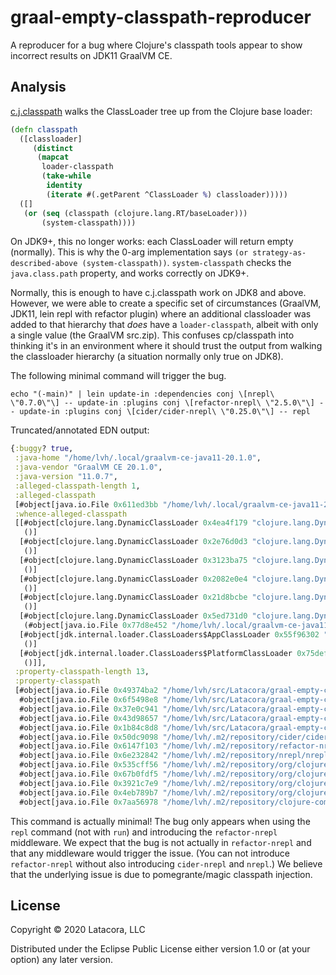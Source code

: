 # graal-empty-classpath-reproducer

A reproducer for a bug where Clojure's classpath tools appear to show incorrect
results on JDK11 GraalVM CE.

## Analysis

[c.j.classpath][cpalgo] walks the ClassLoader tree up from the Clojure base
loader:

```clojure
(defn classpath
  ([classloader]
     (distinct
      (mapcat
       loader-classpath
       (take-while
        identity
        (iterate #(.getParent ^ClassLoader %) classloader)))))
  ([]
   (or (seq (classpath (clojure.lang.RT/baseLoader)))
       (system-classpath))))
```

On JDK9+, this no longer works: each ClassLoader will return empty (normally).
This is why the 0-arg implementation says `(or strategy-as-described-above
(system-classpath))`. `system-classpath` checks the `java.class.path` property,
and works correctly on JDK9+.

Normally, this is enough to have c.j.classpath work on JDK8 and above. However,
we were able to create a specific set of circumstances (GraalVM, JDK11, lein
repl with refactor plugin) where an additional classloader was added to that
hierarchy that _does_ have a `loader-classpath`, albeit with only a single value
(the GraalVM src.zip). This confuses cp/classpath into thinking it's in an
environment where it should trust the output from walking the classloader
hierarchy (a situation normally only true on JDK8).

The following minimal command will trigger the bug.

```
echo "(-main)" | lein update-in :dependencies conj \[nrepl\ \"0.7.0\"\] -- update-in :plugins conj \[refactor-nrepl\ \"2.5.0\"\] -- update-in :plugins conj \[cider/cider-nrepl\ \"0.25.0\"\] -- repl
```

Truncated/annotated EDN output:

```clojure
{:buggy? true,
 :java-home "/home/lvh/.local/graalvm-ce-java11-20.1.0",
 :java-vendor "GraalVM CE 20.1.0",
 :java-version "11.0.7",
 :alleged-classpath-length 1,
 :alleged-classpath
 [#object[java.io.File 0x611ed3bb "/home/lvh/.local/graalvm-ce-java11-20.1.0/lib/src.zip"]],
 :whence-alleged-classpath
 [[#object[clojure.lang.DynamicClassLoader 0x4ea4f179 "clojure.lang.DynamicClassLoader@4ea4f179"]
   ()]
  [#object[clojure.lang.DynamicClassLoader 0x2e76d0d3 "clojure.lang.DynamicClassLoader@2e76d0d3"]
   ()]
  [#object[clojure.lang.DynamicClassLoader 0x3123ba75 "clojure.lang.DynamicClassLoader@3123ba75"]
   ()]
  [#object[clojure.lang.DynamicClassLoader 0x2082e0e4 "clojure.lang.DynamicClassLoader@2082e0e4"]
   ()]
  [#object[clojure.lang.DynamicClassLoader 0x21d8bcbe "clojure.lang.DynamicClassLoader@21d8bcbe"]
   ()]
  [#object[clojure.lang.DynamicClassLoader 0x5ed731d0 "clojure.lang.DynamicClassLoader@5ed731d0"]
   (#object[java.io.File 0x77d8e452 "/home/lvh/.local/graalvm-ce-java11-20.1.0/lib/src.zip"])] ;; <= note this ClassLoader introduces a real path!
  [#object[jdk.internal.loader.ClassLoaders$AppClassLoader 0x55f96302 "jdk.internal.loader.ClassLoaders$AppClassLoader@55f96302"]
   ()]
  [#object[jdk.internal.loader.ClassLoaders$PlatformClassLoader 0x75def60c "jdk.internal.loader.ClassLoaders$PlatformClassLoader@75def60c"]
   ()]],
 :property-classpath-length 13,
 :property-classpath
 [#object[java.io.File 0x49374ba2 "/home/lvh/src/Latacora/graal-empty-classpath-reproducer/test"]
  #object[java.io.File 0x6f5498e8 "/home/lvh/src/Latacora/graal-empty-classpath-reproducer/src"]
  #object[java.io.File 0x37e0c941 "/home/lvh/src/Latacora/graal-empty-classpath-reproducer/dev-resources"]
  #object[java.io.File 0x43d98657 "/home/lvh/src/Latacora/graal-empty-classpath-reproducer/resources"]
  #object[java.io.File 0x1b84c8d8 "/home/lvh/src/Latacora/graal-empty-classpath-reproducer/target/default/classes"]
  #object[java.io.File 0x50dc9098 "/home/lvh/.m2/repository/cider/cider-nrepl/0.25.0/cider-nrepl-0.25.0.jar"]
  #object[java.io.File 0x6147f103 "/home/lvh/.m2/repository/refactor-nrepl/refactor-nrepl/2.5.0/refactor-nrepl-2.5.0.jar"]
  #object[java.io.File 0x6e232842 "/home/lvh/.m2/repository/nrepl/nrepl/0.6.0/nrepl-0.6.0.jar"]
  #object[java.io.File 0x535cff56 "/home/lvh/.m2/repository/org/clojure/clojure/1.10.0/clojure-1.10.0.jar"]
  #object[java.io.File 0x67b0fdf5 "/home/lvh/.m2/repository/org/clojure/spec.alpha/0.2.176/spec.alpha-0.2.176.jar"]
  #object[java.io.File 0x3921c7e9 "/home/lvh/.m2/repository/org/clojure/core.specs.alpha/0.2.44/core.specs.alpha-0.2.44.jar"]
  #object[java.io.File 0x4eb789b7 "/home/lvh/.m2/repository/org/clojure/java.classpath/1.0.0/java.classpath-1.0.0.jar"]
  #object[java.io.File 0x7aa56978 "/home/lvh/.m2/repository/clojure-complete/clojure-complete/0.2.5/clojure-complete-0.2.5.jar"]]}

```

This command is actually minimal! The bug only appears when using the `repl`
command (not with `run`) and introducing the `refactor-nrepl` middleware. We
expect that the bug is not actually in `refactor-nrepl` and that any middleware
would trigger the issue. (You can not introduce `refactor-nrepl` without also
introducing `cider-nrepl` and `nrepl`.) We believe that the underlying issue is
due to pomegrante/magic classpath injection.

[cpalgo]: https://github.com/clojure/java.classpath/blob/master/src/main/clojure/clojure/java/classpath.clj#L71

## License

Copyright © 2020 Latacora, LLC

Distributed under the Eclipse Public License either version 1.0 or (at
your option) any later version.
